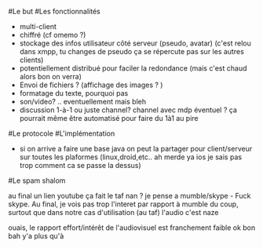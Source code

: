 #Le but
#Les fonctionnalités

* multi-client
* chiffré (cf omemo ?)
* stockage des infos utilisateur côté serveur (pseudo, avatar) (c'est relou dans xmpp, tu changes de pseudo ça se répercute pas sur les autres clients)
* potentiellement distribué pour faciler la redondance (mais c'est chaud alors bon on verra)
* Envoi de fichiers ? (affichage des images ? )
* formatage du texte, pourquoi pas
* son/video? .. eventuellement mais bleh 
* discussion 1-à-1 ou juste channel? channel avec mdp éventuel ? ça pourrait même être automatisé pour faire du 1à1 au pire
 
#Le protocole
#L'implémentation

   * si on arrive a faire une base java on peut la partager pour client/serveur sur toutes les plaformes (linux,droid,etc.. ah merde ya ios je sais pas trop comment ca se passe la dessus)

#Le spam
shalom

au final un lien youtube ça fait le taf nan ? je pense a mumble/skype - Fuck skype. Au final, je vois pas trop l'interet par rapport à mumble du coup, surtout que dans notre cas d'utilisation  (au taf) l'audio c'est naze

ouais, le rapport effort/intérêt de l'audiovisuel est franchement faible
ok
bon bah y'a plus qu'à

